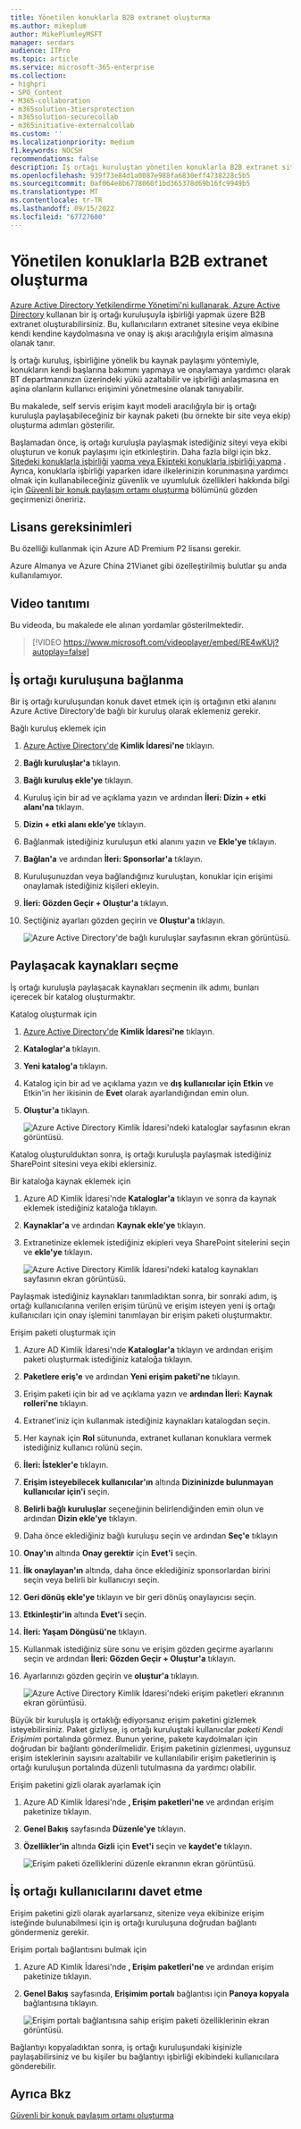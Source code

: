```yaml
---
title: Yönetilen konuklarla B2B extranet oluşturma
ms.author: mikeplum
author: MikePlumleyMSFT
manager: serdars
audience: ITPro
ms.topic: article
ms.service: microsoft-365-enterprise
ms.collection:
- highpri
- SPO_Content
- M365-collaboration
- m365solution-3tiersprotection
- m365solution-securecollab
- m365initiative-externalcollab
ms.custom: ''
ms.localizationpriority: medium
f1.keywords: NOCSH
recommendations: false
description: İş ortağı kuruluştan yönetilen konuklarla B2B extranet sitesi veya ekip oluşturmayı öğrenin.
ms.openlocfilehash: 939f73e84d1a0087e988fa6830eff4738228c5b5
ms.sourcegitcommit: 0af064e8b6778060f1bd365378d69b16fc9949b5
ms.translationtype: MT
ms.contentlocale: tr-TR
ms.lasthandoff: 09/15/2022
ms.locfileid: "67727600"
---
```

# <a name="create-a-b2b-extranet-with-managed-guests"></a>Yönetilen konuklarla B2B extranet oluşturma

[Azure Active Directory Yetkilendirme Yönetimi'ni kullanarak, Azure Active Directory](/azure/active-directory/governance/entitlement-management-overview) kullanan bir iş ortağı kuruluşuyla işbirliği yapmak üzere B2B extranet oluşturabilirsiniz. Bu, kullanıcıların extranet sitesine veya ekibine kendi kendine kaydolmasına ve onay iş akışı aracılığıyla erişim almasına olanak tanır.

İş ortağı kuruluş, işbirliğine yönelik bu kaynak paylaşımı yöntemiyle, konukların kendi başlarına bakımını yapmaya ve onaylamaya yardımcı olarak BT departmanınızın üzerindeki yükü azaltabilir ve işbirliği anlaşmasına en aşina olanların kullanıcı erişimini yönetmesine olanak tanıyabilir.

Bu makalede, self servis erişim kayıt modeli aracılığıyla bir iş ortağı kuruluşla paylaşabileceğiniz bir kaynak paketi (bu örnekte bir site veya ekip) oluşturma adımları gösterilir. 

Başlamadan önce, iş ortağı kuruluşla paylaşmak istediğiniz siteyi veya ekibi oluşturun ve konuk paylaşımı için etkinleştirin. Daha fazla bilgi için bkz. [Sitedeki konuklarla işbirliği](collaborate-in-site.md) [yapma veya Ekipteki konuklarla işbirliği yapma](collaborate-as-team.md) . Ayrıca, konuklarla işbirliği yaparken idare ilkelerinizin korunmasına yardımcı olmak için kullanabileceğiniz güvenlik ve uyumluluk özellikleri hakkında bilgi için [Güvenli bir konuk paylaşım ortamı oluşturma](create-secure-guest-sharing-environment.md) bölümünü gözden geçirmenizi öneririz.

## <a name="license-requirements"></a>Lisans gereksinimleri

Bu özelliği kullanmak için Azure AD Premium P2 lisansı gerekir. 

Azure Almanya ve Azure China 21Vianet gibi özelleştirilmiş bulutlar şu anda kullanılamıyor.

## <a name="video-demonstration"></a>Video tanıtımı

Bu videoda, bu makalede ele alınan yordamlar gösterilmektedir.

> [!VIDEO https://www.microsoft.com/videoplayer/embed/RE4wKUj?autoplay=false]

## <a name="connect-the-partner-organization"></a>İş ortağı kuruluşuna bağlanma

Bir iş ortağı kuruluşundan konuk davet etmek için iş ortağının etki alanını Azure Active Directory'de bağlı bir kuruluş olarak eklemeniz gerekir.

Bağlı kuruluş eklemek için
1. [Azure Active Directory'de](https://aad.portal.azure.com) **Kimlik İdaresi'ne** tıklayın.
2. **Bağlı kuruluşlar'a** tıklayın.
4. **Bağlı kuruluş ekle'ye** tıklayın.
5. Kuruluş için bir ad ve açıklama yazın ve ardından **İleri: Dizin + etki alanı'na** tıklayın.
6. **Dizin + etki alanı ekle'ye** tıklayın.
7. Bağlanmak istediğiniz kuruluşun etki alanını yazın ve **Ekle'ye** tıklayın.
8. **Bağlan'a** ve ardından **İleri: Sponsorlar'a** tıklayın.
9. Kuruluşunuzdan veya bağlandığınız kuruluştan, konuklar için erişimi onaylamak istediğiniz kişileri ekleyin.
10. **İleri: Gözden Geçir + Oluştur'a** tıklayın.
11. Seçtiğiniz ayarları gözden geçirin ve **Oluştur'a** tıklayın.

    ![Azure Active Directory'de bağlı kuruluşlar sayfasının ekran görüntüsü.](../media/identity-governance-connected-organizations.png)

## <a name="choose-the-resources-to-share"></a>Paylaşacak kaynakları seçme

İş ortağı kuruluşla paylaşacak kaynakları seçmenin ilk adımı, bunları içerecek bir katalog oluşturmaktır.

Katalog oluşturmak için
1. [Azure Active Directory'de](https://aad.portal.azure.com) **Kimlik İdaresi'ne** tıklayın.
2. **Kataloglar'a** tıklayın.
3. **Yeni katalog'a** tıklayın.
4. Katalog için bir ad ve açıklama yazın ve **dış kullanıcılar için** **Etkin** ve Etkin'in her ikisinin de **Evet** olarak ayarlandığından emin olun.
5. **Oluştur'a** tıklayın.

   ![Azure Active Directory Kimlik İdaresi'ndeki kataloglar sayfasının ekran görüntüsü.](../media/identity-governance-catalogs.png)

Katalog oluşturulduktan sonra, iş ortağı kuruluşla paylaşmak istediğiniz SharePoint sitesini veya ekibi eklersiniz.

Bir kataloğa kaynak eklemek için
1. Azure AD Kimlik İdaresi'nde **Kataloglar'a** tıklayın ve sonra da kaynak eklemek istediğiniz kataloğa tıklayın.
2. **Kaynaklar'a** ve ardından **Kaynak ekle'ye** tıklayın.
3. Extranetinize eklemek istediğiniz ekipleri veya SharePoint sitelerini seçin ve **ekle'ye** tıklayın.

   ![Azure Active Directory Kimlik İdaresi'ndeki katalog kaynakları sayfasının ekran görüntüsü.](../media/identity-governance-catalog-resource.png)

Paylaşmak istediğiniz kaynakları tanımladıktan sonra, bir sonraki adım, iş ortağı kullanıcılarına verilen erişim türünü ve erişim isteyen yeni iş ortağı kullanıcıları için onay işlemini tanımlayan bir erişim paketi oluşturmaktır.

Erişim paketi oluşturmak için
1. Azure AD Kimlik İdaresi'nde **Kataloglar'a** tıklayın ve ardından erişim paketi oluşturmak istediğiniz kataloğa tıklayın.
2. **Paketlere eriş'e** ve ardından **Yeni erişim paketi'ne** tıklayın.
3. Erişim paketi için bir ad ve açıklama yazın ve **ardından İleri: Kaynak rolleri'ne** tıklayın.
4. Extranet'iniz için kullanmak istediğiniz kaynakları katalogdan seçin.
5. Her kaynak için **Rol** sütununda, extranet kullanan konuklara vermek istediğiniz kullanıcı rolünü seçin.
6. **İleri: İstekler'e** tıklayın.
7. **Erişim isteyebilecek kullanıcılar'ın** altında **Dizininizde bulunmayan kullanıcılar için'i** seçin.
8. **Belirli bağlı kuruluşlar** seçeneğinin belirlendiğinden emin olun ve ardından **Dizin ekle'ye** tıklayın.
9. Daha önce eklediğiniz bağlı kuruluşu seçin ve ardından **Seç'e** tıklayın
10. **Onay'ın** altında **Onay gerektir** için **Evet'i** seçin.
11. **İlk onaylayan'ın** altında, daha önce eklediğiniz sponsorlardan birini seçin veya belirli bir kullanıcıyı seçin.
12. **Geri dönüş ekle'ye** tıklayın ve bir geri dönüş onaylayıcısı seçin.
13. **Etkinleştir'in** altında **Evet'i** seçin.
14. **İleri: Yaşam Döngüsü'ne** tıklayın.
15. Kullanmak istediğiniz süre sonu ve erişim gözden geçirme ayarlarını seçin ve ardından **İleri: Gözden Geçir + Oluştur'a** tıklayın.
16. Ayarlarınızı gözden geçirin ve **oluştur'a** tıklayın.

    ![Azure Active Directory Kimlik İdaresi'ndeki erişim paketleri ekranının ekran görüntüsü.](../media/identity-governance-access-packages.png)

Büyük bir kuruluşla iş ortaklığı ediyorsanız erişim paketini gizlemek isteyebilirsiniz. Paket gizliyse, iş ortağı kuruluştaki kullanıcılar *paketi Kendi Erişimim* portalında görmez. Bunun yerine, pakete kaydolmaları için doğrudan bir bağlantı gönderilmelidir. Erişim paketinin gizlenmesi, uygunsuz erişim isteklerinin sayısını azaltabilir ve kullanılabilir erişim paketlerinin iş ortağı kuruluşun portalında düzenli tutulmasına da yardımcı olabilir.

Erişim paketini gizli olarak ayarlamak için
1. Azure AD Kimlik İdaresi'nde **, Erişim paketleri'ne** ve ardından erişim paketinize tıklayın.
2. **Genel Bakış** sayfasında **Düzenle'ye** tıklayın.
3. **Özellikler'in** altında **Gizli** için **Evet'i** seçin ve **kaydet'e** tıklayın.

   ![Erişim paketi özelliklerini düzenle ekranının ekran görüntüsü.](../media/identity-governance-access-package-hidden.png)

## <a name="invite-partner-users"></a>İş ortağı kullanıcılarını davet etme

Erişim paketini gizli olarak ayarlarsanız, sitenize veya ekibinize erişim isteğinde bulunabilmesi için iş ortağı kuruluşuna doğrudan bağlantı göndermeniz gerekir.

Erişim portalı bağlantısını bulmak için
1. Azure AD Kimlik İdaresi'nde **, Erişim paketleri'ne** ve ardından erişim paketinize tıklayın.
2. **Genel Bakış** sayfasında, **Erişimim portalı** bağlantısı için **Panoya kopyala** bağlantısına tıklayın.

   ![Erişim portalı bağlantısına sahip erişim paketi özelliklerinin ekran görüntüsü.](../media/identity-governance-access-portal-link.png)

Bağlantıyı kopyaladıktan sonra, iş ortağı kuruluşundaki kişinizle paylaşabilirsiniz ve bu kişiler bu bağlantıyı işbirliği ekibindeki kullanıcılara gönderebilir.

## <a name="see-also"></a>Ayrıca Bkz

[Güvenli bir konuk paylaşım ortamı oluşturma](create-secure-guest-sharing-environment.md)